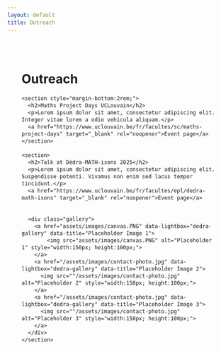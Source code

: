 ```yaml
---
layout: default
title: Outreach
---
```

  <main style="max-width:800px; margin:auto; padding:2rem;">
    <h1>Outreach</h1>

    <section style="margin-bottom:2rem;">
      <h2>Maths Project Days UCLouvain</h2>
      <p>Lorem ipsum dolor sit amet, consectetur adipiscing elit. Integer vitae lorem a odio vehicula aliquam.</p>
      <a href="https://www.uclouvain.be/fr/facultes/sc/maths-project-days" target="_blank" rel="noopener">Event page</a>
    </section>

    <section>
      <h2>Talk at Dédra-MATH-isons 2025</h2>
      <p>Lorem ipsum dolor sit amet, consectetur adipiscing elit. Suspendisse potenti. Vivamus non enim sed lacus tempor tincidunt.</p>
      <a href="https://www.uclouvain.be/fr/facultes/epl/dedra-math-isons" target="_blank" rel="noopener">Event page</a>


      <div class="gallery">
        <a href="assets/images/canvas.PNG" data-lightbox="dedra-gallery" data-title="Placeholder Image 1">
            <img src="assets/images/canvas.PNG" alt="Placeholder 1" style="width:150px; height:100px;">
        </a>    
        <a href="/assets/images/contact-photo.jpg" data-lightbox="dedra-gallery" data-title="Placeholder Image 2">
          <img src=""/assets/images/contact-photo.jpg" alt="Placeholder 2" style="width:150px; height:100px;">
        </a>
        <a href="/assets/images/contact-photo.jpg" data-lightbox="dedra-gallery" data-title="Placeholder Image 3">
          <img src=""/assets/images/contact-photo.jpg" alt="Placeholder 3" style="width:150px; height:100px;">
        </a>
      </div>
    </section>
  </main>
